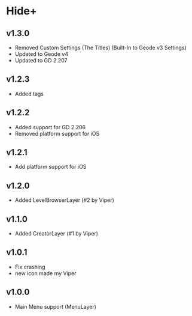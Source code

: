 # Hide+
## v1.3.0
* Removed Custom Settings (The Titles) (Built-In to Geode v3 Settings)
* Updated to Geode v4
* Updated to GD 2.207
## v1.2.3
* Added tags
## v1.2.2
* Added support for GD 2.206
* Removed platform support for iOS
## v1.2.1
* Add platform support for iOS
## v1.2.0
* Added LevelBrowserLayer (#2 by Viper)
## v1.1.0
* Added CreatorLayer (#1 by Viper)
## v1.0.1
* Fix crashing
* new icon made my Viper
## v1.0.0
* Main Menu support (MenuLayer)
